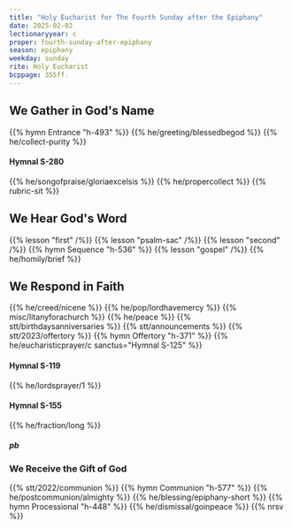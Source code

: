 ```yaml
---
title: "Holy Eucharist for The Fourth Sunday after the Epiphany"
date: 2025-02-02
lectionaryyear: c
proper: fourth-sunday-after-epiphany
season: epiphany
weekday: sunday
rite: Holy Eucharist
bcppage: 355ff.
---
```

## We Gather in God's Name
{{% hymn Entrance "h-493" %}}
{{% he/greeting/blessedbegod %}}
{{% he/collect-purity %}}
#### Hymnal S-280
{{% he/songofpraise/gloriaexcelsis %}}
{{% he/propercollect %}}
{{% rubric-sit %}}
## We Hear God's Word
{{% lesson "first" /%}}
{{% lesson "psalm-sac" /%}}
{{% lesson "second" /%}}
{{% hymn Sequence "h-536" %}}
{{% lesson "gospel" /%}}
{{% he/homily/brief %}}
## We Respond in Faith
{{% he/creed/nicene %}}
{{% he/pop/lordhavemercy %}}
{{% misc/litanyforachurch %}}
{{% he/peace %}}
{{% stt/birthdaysanniversaries %}}
{{% stt/announcements %}}
{{% stt/2023/offertory %}}
{{% hymn Offertory "h-371" %}}
{{% he/eucharisticprayer/c sanctus="Hymnal S-125" %}}
#### Hymnal S-119
{{% he/lordsprayer/1 %}}
#### Hymnal S-155
{{% he/fraction/long %}}
##### pb
### We Receive the Gift of God
{{% stt/2022/communion %}}
{{% hymn Communion "h-577" %}}
{{% he/postcommunion/almighty %}}
{{% he/blessing/epiphany-short %}}
{{% hymn Processional "h-448" %}}
{{% he/dismissal/goinpeace %}}
{{% nrsv %}}


